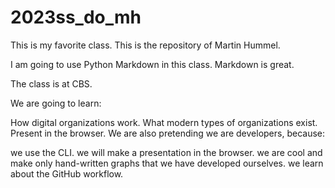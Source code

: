 # 2023ss_do_mh

This is my favorite class.
This is the repository of Martin Hummel.

I am going to use Python Markdown in this class. Markdown is great.

The class is at CBS.

We are going to learn:

How digital organizations work.
What modern types of organizations exist.
Present in the browser.
We are also pretending we are developers, because:

we use the CLI.
we will make a presentation in the browser.
we are cool and make only hand-written graphs that we have developed ourselves.
we learn about the GitHub workflow.
